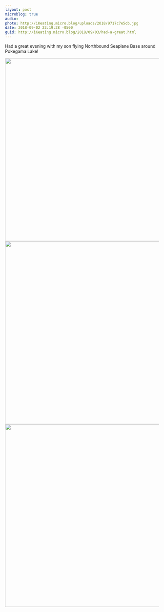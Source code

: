 ```yaml
---
layout: post
microblog: true
audio: 
photo: http://iKeating.micro.blog/uploads/2018/9717c7e5cb.jpg
date: 2018-09-02 22:19:28 -0500
guid: http://iKeating.micro.blog/2018/09/03/had-a-great.html
---
```

Had a great evening with my son flying Northbound Seaplane Base around Pokegama Lake!

<img src="http://iKeating.micro.blog/uploads/2018/fcc205103a.jpg" width="600" height="600" /><img src="http://iKeating.micro.blog/uploads/2018/3914521468.jpg" width="600" height="600" /><img src="http://iKeating.micro.blog/uploads/2018/9717c7e5cb.jpg" width="600" height="599" />
